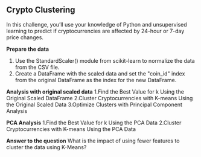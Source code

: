 Crypto Clustering 
--

In this challenge, you’ll use your knowledge of Python and unsupervised learning to predict if cryptocurrencies are affected by 24-hour or 7-day price changes.

**Prepare the data**
1. Use the StandardScaler() module from scikit-learn to normalize the data from the CSV file.
2. Create a DataFrame with the scaled data and set the "coin_id" index from the original DataFrame as the index for the new DataFrame.

**Analysis with original scaled data**
1.Find the Best Value for k Using the Original Scaled DataFrame
2.Cluster Cryptocurrencies with K-means Using the Original Scaled Data
3.Optimize Clusters with Principal Component Analysis

**PCA Analysis**
1.Find the Best Value for k Using the PCA Data
2.Cluster Cryptocurrencies with K-means Using the PCA Data

**Answer to the question**
What is the impact of using fewer features to cluster the data using K-Means?
